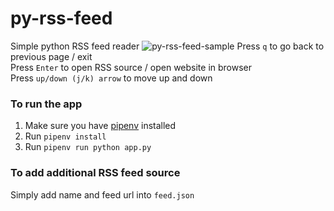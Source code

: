 # py-rss-feed
Simple python RSS feed reader
![py-rss-feed-sample](https://user-images.githubusercontent.com/14182886/85203405-f6f18380-b350-11ea-92db-677925cd4228.gif)
Press `q` to go back to previous page / exit <br>
Press `Enter` to open RSS source / open website in browser <br>
Press `up/down (j/k) arrow` to move up and down

### To run the app
1. Make sure you have [pipenv](https://pypi.org/project/pipenv/) installed
2. Run `pipenv install`
3. Run `pipenv run python app.py`

### To add additional RSS feed source
Simply add name and feed url into `feed.json`
